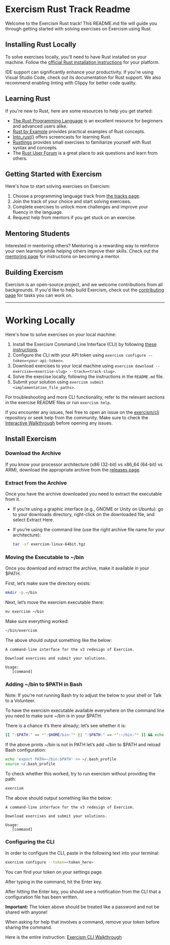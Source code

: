 # Exercism Rust Track Readme

Welcome to the Exercism Rust track! This README.md file will guide you through getting started with solving exercises on Exercism using Rust.

## Installing Rust Locally

To solve exercises locally, you'll need to have Rust installed on your machine. Follow the [official Rust installation instructions](https://www.rust-lang.org/tools/install) for your platform.

IDE support can significantly enhance your productivity. If you're using Visual Studio Code, check out its documentation for Rust support. We also recommend enabling linting with Clippy for better code quality.

## Learning Rust

If you're new to Rust, here are some resources to help you get started:

- [The Rust Programming Language](https://doc.rust-lang.org/book/) is an excellent resource for beginners and advanced users alike.
- [Rust by Example](https://doc.rust-lang.org/rust-by-example/) provides practical examples of Rust concepts.
- [Into_rust()](https://www.youtube.com/c/ChasingLogic) offers screencasts for learning Rust.
- [Rustlings](https://github.com/rust-lang/rustlings) provides small exercises to familiarize yourself with Rust syntax and concepts.
- The [Rust User Forum](https://users.rust-lang.org/) is a great place to ask questions and learn from others.

## Getting Started with Exercism

Here's how to start solving exercises on Exercism:

1. Choose a programming language track from [the tracks page](https://exercism.org/tracks).
2. Join the track of your choice and start solving exercises.
3. Complete exercises to unlock more challenges and improve your fluency in the language.
4. Request help from mentors if you get stuck on an exercise.

## Mentoring Students

Interested in mentoring others? Mentoring is a rewarding way to reinforce your own learning while helping others improve their skills. Check out the [mentoring page](https://exercism.org/become-a-mentor) for instructions on becoming a mentor.

## Building Exercism

Exercism is an open-source project, and we welcome contributions from all backgrounds. If you'd like to help build Exercism, check out the [contributing page](https://github.com/exercism/docs/blob/main/CONTRIBUTING.md) for tasks you can work on.

---
# Working Locally

Here's how to solve exercises on your local machine:

1. Install the Exercism Command Line Interface (CLI) by following [these instructions](https://exercism.org/cli-walkthrough).
2. Configure the CLI with your API token using `exercism configure --token=<your-api-token>`.
3. Download exercises to your local machine using `exercism download --exercise=<exercise-slug> --track=<track-slug>`.
4. Solve the exercise locally, following the instructions in the `README.md` file.
5. Submit your solution using `exercism submit <implementation_file_paths>`.

For troubleshooting and more CLI functionality, refer to the relevant sections in the exercise README files or run `exercism help`.

If you encounter any issues, feel free to open an issue on the [exercism/cli](https://github.com/exercism/cli) repository or seek help from the community. Make sure to check the [Interactive Walkthrough](https://exercism.org/tracks/rust/troubleshooting) before opening any issues.

## Install Exercism

### Download the Archive

If you know your processor architecture (x86 (32-bit) vs x86_64 (64-bit) vs ARM), download the appropriate archive from the [releases page](https://github.com/exercism/cli/releases).

### Extract from the Archive

Once you have the archive downloaded you need to extract the executable from it.

- If you’re using a graphic interface (e.g., GNOME or Unity on Ubuntu): go to your downloads directory, right-click on the downloaded file, and select Extract Here.

- If you’re using the command line (use the right archive file name for your architecture):

    ```bash
    tar -xf exercism-linux-64bit.tgz
    ```

### Moving the Executable to ~/bin

Once you download and extract the archive, make it available in your $PATH.

First, let’s make sure the directory exists:

```bash
mkdir -p ~/bin
```

Next, let’s move the exercism executable there:

```bash
mv exercism ~/bin
```

Make sure everything worked:

```bash
~/bin/exercism
```

The above should output something like the below:

```
A command-line interface for the v3 redesign of Exercism.

Download exercises and submit your solutions.

Usage:
   [command]
```

### Adding ~/bin to $PATH in Bash

Note: If you’re not running Bash try to adjust the below to your shell or Talk to a Volunteer.

To have the exercism executable available everywhere on the command line you need to make sure ~/bin is in your $PATH.

There is a chance it’s there already; let’s see whether it is:

```bash
[[ ":$PATH:" == *":$HOME/bin:"* || ":$PATH:" == *":~/bin:"* ]] && echo "~/bin is in PATH" || echo "~/bin is not in PATH"
```

If the above prints ~/bin is not in PATH let’s add ~/bin to $PATH and reload Bash configuration:

```bash
echo 'export PATH=~/bin:$PATH' >> ~/.bash_profile
source ~/.bash_profile
```

To check whether this worked, try to run exercism without providing the path:

```bash
exercism
```

The above should output something like the below:

```
A command-line interface for the v3 redesign of Exercism.

Download exercises and submit your solutions.

Usage:
   [command]
```

### Configuring the CLI

In order to configure the CLI, paste in the following text into your terminal:

```bash
exercism configure --token=<token_here>
```

You can find your token on your settings page.

After typing in the command, hit the Enter key.

After hitting the Enter key, you should see a notification from the CLI that a configuration file has been written.

**Important:** The token above should be treated like a password and not be shared with anyone!

When asking for help that involves a command, remove your token before sharing the command.

Here is the entire instruction: [Exercism CLI Walkthrough](https://exercism.org/cli-walkthrough)
